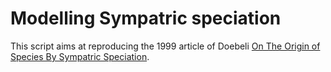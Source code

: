 # Modelling Sympatric speciation

This script aims at reproducing the 1999 article of Doebeli [On The Origin of Species By Sympatric Speciation](http://www.nature.com/articles/22521).

